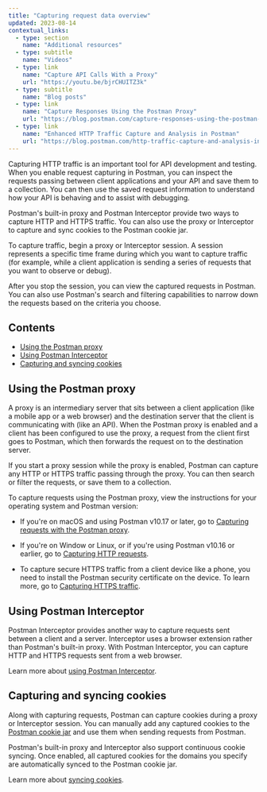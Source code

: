 ```yaml
---
title: "Capturing request data overview"
updated: 2023-08-14
contextual_links:
  - type: section
    name: "Additional resources"
  - type: subtitle
    name: "Videos"
  - type: link
    name: "Capture API Calls With a Proxy"
    url: "https://youtu.be/bjrCHUITZ3k"
  - type: subtitle
    name: "Blog posts"
  - type: link
    name: "Capture Responses Using the Postman Proxy"
    url: "https://blog.postman.com/capture-responses-using-the-postman-proxy/"
  - type: link
    name: "Enhanced HTTP Traffic Capture and Analysis in Postman"
    url: "https://blog.postman.com/http-traffic-capture-and-analysis-in-postman/"
---
```


Capturing HTTP traffic is an important tool for API development and testing. When you enable request capturing in Postman, you can inspect the requests passing between client applications and your API and save them to a collection. You can then use the saved request information to understand how your API is behaving and to assist with debugging.

Postman's built-in proxy and Postman Interceptor provide two ways to capture HTTP and HTTPS traffic. You can also use the proxy or Interceptor to capture and sync cookies to the Postman cookie jar.

To capture traffic, begin a proxy or Interceptor session. A session represents a specific time frame during which you want to capture traffic (for example, while a client application is sending a series of requests that you want to observe or debug).

After you stop the session, you can view the captured requests in Postman. You can also use Postman's search and filtering capabilities to narrow down the requests based on the criteria you choose.

## Contents

* [Using the Postman proxy](#using-the-postman-proxy)
* [Using Postman Interceptor](#using-the-postman-proxy)
* [Capturing and syncing cookies](#capturing-and-syncing-cookies)

## Using the Postman proxy

A proxy is an intermediary server that sits between a client application (like a mobile app or a web browser) and the destination server that the client is communicating with (like an API). When the Postman proxy is enabled and a client has been configured to use the proxy, a request from the client first goes to Postman, which then forwards the request on to the destination server.

If you start a proxy session while the proxy is enabled, Postman can capture any HTTP or HTTPS traffic passing through the proxy. You can then search or filter the requests, or save them to a collection.

To capture requests using the Postman proxy, view the instructions for your operating system and Postman version:

* If you're on macOS and using Postman v10.17 or later, go to [Capturing requests with the Postman proxy](/docs/sending-requests/capturing-request-data/capture-with-proxy/).

* If you're on Window or Linux, or if you're using Postman v10.16 or earlier, go to [Capturing HTTP requests](/docs/sending-requests/capturing-request-data/capturing-http-requests/).

* To capture secure HTTPS traffic from a client device like a phone, you need to install the Postman security certificate on the device. To learn more, go to [Capturing HTTPS traffic](/docs/sending-requests/capturing-request-data/capturing-https-traffic/).

## Using Postman Interceptor

Postman Interceptor provides another way to capture requests sent between a client and a server. Interceptor uses a browser extension rather than Postman's built-in proxy. With Postman Interceptor, you can capture HTTP and HTTPS requests sent from a web browser.

Learn more about [using Postman Interceptor](/docs/sending-requests/capturing-request-data/interceptor/).

## Capturing and syncing cookies

Along with capturing requests, Postman can capture cookies during a proxy or Interceptor session. You can manually add any captured cookies to the [Postman cookie jar](/docs/sending-requests/cookies/) and use them when sending requests from Postman.

Postman's built-in proxy and Interceptor also support continuous cookie syncing. Once enabled, all captured cookies for the domains you specify are automatically synced to the Postman cookie jar.

Learn more about [syncing cookies](/docs/sending-requests/capturing-request-data/syncing-cookies/).

